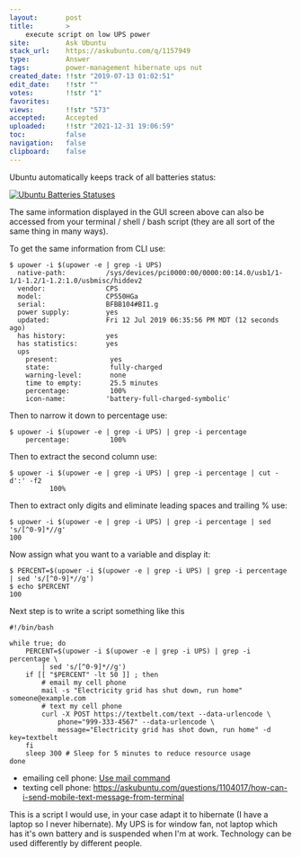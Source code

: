 ```yaml
---
layout:       post
title:        >
    execute script on low UPS power
site:         Ask Ubuntu
stack_url:    https://askubuntu.com/q/1157949
type:         Answer
tags:         power-management hibernate ups nut
created_date: !!str "2019-07-13 01:02:51"
edit_date:    !!str ""
votes:        !!str "1"
favorites:    
views:        !!str "573"
accepted:     Accepted
uploaded:     !!str "2021-12-31 19:06:59"
toc:          false
navigation:   false
clipboard:    false
---
```


Ubuntu automatically keeps track of all batteries status:

[![Ubuntu Batteries Statuses][1]][1]

The same information displayed in the GUI screen above can also be accessed from your terminal / shell / bash script (they are all sort of the same thing in many ways).

<!-- Language-all: lang-bash -->

To get the same information from CLI use:

``` 
$ upower -i $(upower -e | grep -i UPS)
  native-path:          /sys/devices/pci0000:00/0000:00:14.0/usb1/1-1/1-1.2/1-1.2:1.0/usbmisc/hiddev2
  vendor:               CPS
  model:                CP550HGa
  serial:               BFBB104#BI1.g
  power supply:         yes
  updated:              Fri 12 Jul 2019 06:35:56 PM MDT (12 seconds ago)
  has history:          yes
  has statistics:       yes
  ups
    present:             yes
    state:               fully-charged
    warning-level:       none
    time to empty:       25.5 minutes
    percentage:          100%
    icon-name:          'battery-full-charged-symbolic'

```

Then to narrow it down to percentage use:

``` 
$ upower -i $(upower -e | grep -i UPS) | grep -i percentage
    percentage:          100%

```

Then to extract the second column use:

``` 
$ upower -i $(upower -e | grep -i UPS) | grep -i percentage | cut -d':' -f2
          100%

```

Then to extract only digits and eliminate leading spaces and trailing % use:

``` 
$ upower -i $(upower -e | grep -i UPS) | grep -i percentage | sed 's/[^0-9]*//g'
100

```

Now assign what you want to a variable and display it:

``` 
$ PERCENT=$(upower -i $(upower -e | grep -i UPS) | grep -i percentage | sed 's/[^0-9]*//g')
$ echo $PERCENT
100

```

Next step is to write a script something like this

``` 
#!/bin/bash

while true; do
    PERCENT=$(upower -i $(upower -e | grep -i UPS) | grep -i percentage \
        | sed 's/[^0-9]*//g')
    if [[ "$PERCENT" -lt 50 ]] ; then
        # email my cell phone
        mail -s "Electricity grid has shut down, run home" someone@example.com
        # text my cell phone
        curl -X POST https://textbelt.com/text --data-urlencode \
            phone="999-333-4567" --data-urlencode \
            message="Electricity grid has shot down, run home" -d key=textbelt
    fi
    sleep 300 # Sleep for 5 minutes to reduce resource usage
done

```

- emailing cell phone: [Use mail command](https://www.binarytides.com/linux-mail-command-examples/)
- texting cell phone: https://askubuntu.com/questions/1104017/how-can-i-send-mobile-text-message-from-terminal

This is a script I would use, in your case adapt it to hibernate (I have a laptop so I never hibernate). My UPS is for window fan, not laptop which has it's own battery and is suspended when I'm at work. Technology can be used differently by different people.

  [1]: https://i.stack.imgur.com/z8aMp.png





